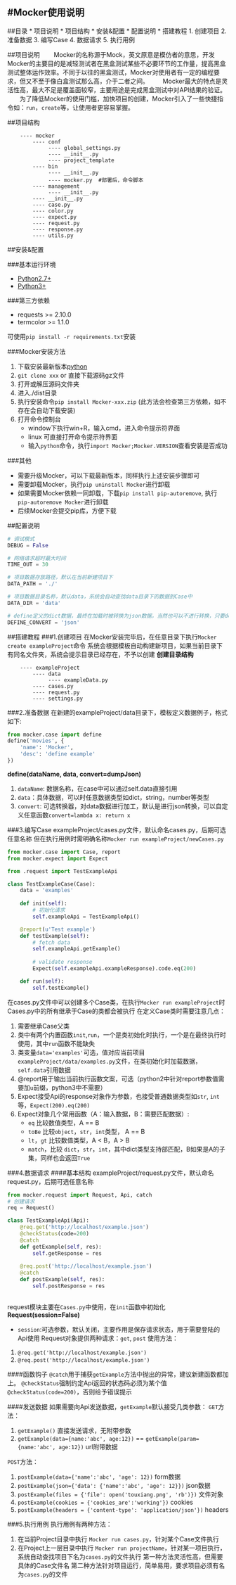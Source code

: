#Mocker使用说明
---

##目录
    * 项目说明
    * 项目结构
    * 安装&配置
    * 配置说明
    * 搭建教程
        1. 创建项目
        2. 准备数据
        3. 编写Case
        4. 数据请求
        5. 执行用例

##项目说明
　　Mocker的名称源于Mock，英文原意是模仿者的意思，开发Mocker的主要目的是减轻测试者在黑盒测试某些不必要环节的工作量，提高黑盒测试整体运作效率。不同于以往的黑盒测试，Mocker对使用者有一定的编程要求，但又不至于像白盒测试那么高，介于二者之间。
　　Mocker最大的特点是灵活性高，最大不足是覆盖面较窄，主要用途是完成黑盒测试中对API结果的验证。
　　为了降低Mocker的使用门槛，加快项目的创建，Mocker引入了一些快捷指令如：`run`，`create`等，让使用者更容易掌握。


##项目结构
```
    ---- mocker
        ---- conf
             ---- global_settings.py
             ---- __init__.py 
             ---- project_template
        ---- bin
             ---- __init__.py 
             ---- mocker.py  #部署后，命令脚本
        ---- management
             ---- __init__.py
        ---- __init__.py  
        ---- case.py
        ---- color.py
        ---- expect.py
        ---- request.py
        ---- response.py
        ---- utils.py
```

##安装&配置

###基本运行环境
  * [Python2.7+](https://www.python.org/downloads/)
  * [Python3+](https://www.python.org/downloads/)

###第三方依赖
  * requests >= 2.10.0
  * termcolor >= 1.1.0

  可使用`pip install -r requirements.txt`安装


###Mocker安装方法
  1. 下载安装最新版本[python](https://www.python.org/downloads/)
  2. `git clone xxx` or 直接下载源码gz文件
  3. 打开或解压源码文件夹
  4. 进入./dist目录
  5. 执行安装命令`pip install Mocker-xxx.zip` (此方法会检查第三方依赖，如不存在会自动下载安装)
  6. 打开命令控制台
     * window下执行win+R，输入cmd，进入命令提示符界面
     * linux 可直接打开命令提示符界面
     * 输入`python`命令，执行`import Mocker;Mocker.VERSION`查看安装是否成功

###其他
  * 需要升级Mocker，可以下载最新版本，同样执行上述安装步骤即可
  * 需要卸载Mocker，执行`pip uninstall Mocker`进行卸载
  * 如果需要Mocker依赖一同卸载，下载`pip install pip-autoremove`, 执行`pip-autoremove Mocker`进行卸载
  * 后续Mocker会提交pip库，方便下载


##配置说明
```python
# 调试模式
DEBUG = False

# 网络请求超时最大时间
TIME_OUT = 30

# 项目数据存放路径，默认在当前新建项目下
DATA_PATH = './'

# 项目数据目录名称，默认data，系统会自动查找data目录下的数据到Case中
DATA_DIR = 'data'

# define定义的dict数据，最终在加载时被转换为json数据，当然也可以不进行转换，只要define参数中设置convert=None即可
DEFINE_CONVERT = 'json'
```

##搭建教程
###1.创建项目
在Mocker安装完毕后，在任意目录下执行`Mocker create exampleProject`命令
系统会根据模板自动构建新项目，如果当前目录下有同名文件夹，系统会提示目录已经存在，不予以创建
**创建目录结构**
```
    ---- exampleProject
        ---- data
             ---- exampleData.py
        ---- cases.py
        ---- request.py
        ---- settings.py
```

###2.准备数据
在新建的exampleProject/data目录下，模板定义数据例子，格式如下:
```python
from mocker.case import define
define('movies', {
    'name': 'Mocker',
    'desc': 'define example' 
})
```
**define(dataName, data, convert=dumpJson)**
1. `dataName`: 数据名称，在case中可以通过self.data直接引用
2. `data`：具体数据，可以时任意数据类型如dict，string，number等类型
3. `convert`: 可选转换器，对data数据进行加工，默认是进行json转换，可以自定义任意函数`convert=lambda x: return x`

###3.编写Case
exampleProject/cases.py文件，默认命名cases.py，后期可选任意名称
但在执行用例时需明确名称`Mocker run exampleProject/newCases.py`
```python
from mocker.case import Case, report
from mocker.expect import Expect

from .request import TestExampleApi

class TestExampleCase(Case):
    data = 'examples'
    
    def init(self):
        # 初始化请求
        self.exampleApi = TestExampleApi()

    @report(u'Test example')
    def testExample(self):
        # fetch data
        self.exampleApi.getExample()
        
        # validate response
        Expect(self.exampleApi.exampleResponse).code.eq(200)

    def run(self):
        self.testExample()

```
在cases.py文件中可以创建多个Case类，在执行`Mocker run exampleProject`时Cases.py中的所有继承于Case的类都会被执行
在定义Case类时需要注意几点：
1. 需要继承Case父类
2. 类中有两个内置函数`init`,`run`，一个是类初始化时执行，一个是在最终执行时使用，其中`run`函数不能缺失
3. 类变量`data='examples'`可选，值对应当前项目`exampleProject/data/examples.py`文件，在类初始化时加载数据，`self.data`引用数据
4. @report用于输出当前执行函数文案，可选（python2中针对report参数值需要加`u`前缀，python3中不需要）
5. Expect接受Api的response对象作为参数，也接受普通数据类型如`str`, `int`等，`Expect(200).eq(200)`
6. Expect对象几个常用函数（A：输入数据，B：需要匹配数据）:
   * `eq` 比较数值类型，A == B
   * `toBe` 比较`object`，`str`，`int`类型， A == B
   * `lt`，`gt` 比较数值类型，A < B，A > B
   * `match`，比较 `dict`，`str`，`int`，其中dict类型支持部匹配，B如果是A的子集，同样也会返回`True`

###4.数据请求
####基本结构
exampleProject/request.py文件，默认命名request.py，后期可选任意名称
```python
from mocker.request import Request, Api, catch
# 创建请求
req = Request()

class TestExampleApi(Api):
    @req.get('http://localhost/example.json')
    @checkStatus(code=200)
    @catch
    def getExample(self, res):
        self.getResponse = res
    
    @req.post('http://localhost/example.json')
    @catch
    def postExample(self, res):
        self.postResponse = res
        
```
request模块主要在`Cases.py`中使用，在`init`函数中初始化
**Request(session=False)**
* `session`:可选参数，默认关闭，主要作用是保存请求状态，用于需要登陆的Api使用
Request对象提供两种请求：`get`, `post`
使用方法：
1. `@req.get('http://localhost/example.json')`
1. `@req.post('http://localhost/example.json')`

####函数钩子
`@catch`用于捕获`getExample`方法中抛出的异常，建议新建函数都加上。
`@checkStatus`强制约定Api返回的状态码必须为某个值`@checkStatus(code=200)`，否则给予错误提示

####发送数据
如果需要向Api发送数据，`getExample`默认接受几类参数：
`GET`方法：
1. `getExample()` 直接发送请求，无附带参数
2. `getExample(data={name:'abc', age:12})` == `getExample(param={name:'abc', age:12})` url附带数据

`POST`方法：
1. `postExample(data={'name':'abc', 'age': 12})` form数据
2. `postExample(json={'data': {'name':'abc', 'age': 12}})` json数据
3. `postExample(files = {'file': open('touxiang.png', 'rb')})` 文件对象
4. `postExample(cookies = {'cookies_are':'working'})` cookies
5. `postExample(headers = {'content-type': 'application/json'})` headers

###5.执行用例
执行用例有两种方法：
1. 在当前Project目录中执行 `Mocker run cases.py`，针对某个Case文件执行
2. 在Project上一层目录中执行 `Mocker run projectName`，针对某一项目执行，系统自动查找项目下名为`cases.py`的文件执行
第一种方法灵活性高，但需要具体的Case文件名
第二种方法针对项目运行，简单易用，要求项目必须有名为`cases.py`的文件